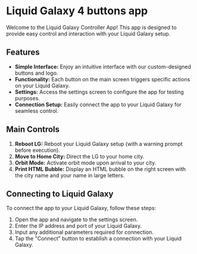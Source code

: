 # Liquid Galaxy 4 buttons app

Welcome to the Liquid Galaxy Controller App! This app is designed to provide easy control and interaction with your Liquid Galaxy setup.

## Features
- **Simple Interface:** Enjoy an intuitive interface with our custom-designed buttons and logo.
- **Functionality:** Each button on the main screen triggers specific actions on your Liquid Galaxy.
- **Settings:** Access the settings screen to configure the app for testing purposes.
- **Connection Setup:** Easily connect the app to your Liquid Galaxy for seamless control.

## Main Controls
1. **Reboot LG:** Reboot your Liquid Galaxy setup (with a warning prompt before execution).
2. **Move to Home City:** Direct the LG to your home city.
3. **Orbit Mode:** Activate orbit mode upon arrival to your city.
4. **Print HTML Bubble:** Display an HTML bubble on the right screen with the city name and your name in large letters.

## Connecting to Liquid Galaxy
To connect the app to your Liquid Galaxy, follow these steps:
1. Open the app and navigate to the settings screen.
2. Enter the IP address and port of your Liquid Galaxy.
3. Input any additional parameters required for connection.
4. Tap the "Connect" button to establish a connection with your Liquid Galaxy.
